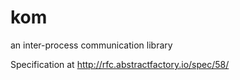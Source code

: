 kom
===

an inter-process communication library

Specification at http://rfc.abstractfactory.io/spec/58/
